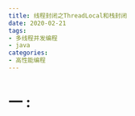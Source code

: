 ```yaml
---
title: 线程封闭之ThreadLocal和栈封闭
date: 2020-02-21
tags: 
- 多线程并发编程
- java
categories:
- 高性能编程
---
```




# 一 : 
